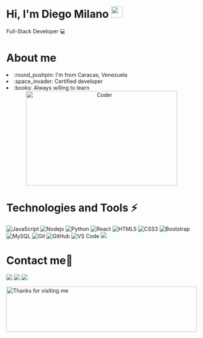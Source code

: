 
# Hi, I'm Diego Milano  <img src="https://i.giphy.com/media/KzJkzjggfGN5Py6nkT/200.webp" width="30" />
Full-Stack Developer :computer:
# About me
<li>:round_pushpin: I'm from Caracas, Venezuela</li>
<li>:space_invader: Certified developer</li>
<li>:books: Always willing to learn</li>

<div align="center">
<img src="https://github.com/raghavk16/raghavk16/blob/master/coderman.gif" alt="Coder" width="400" height="250" />
</div>

# Technologies and Tools ⚡
![JavaScript](https://img.shields.io/badge/-JavaScript-black?style=flat-square&logo=javascript)
![Nodejs](https://img.shields.io/badge/-Nodejs-black?style=flat-square&logo=Node.js)
![Python](https://img.shields.io/badge/-Python-black?style=flat-square&logo=Python)
![React](https://img.shields.io/badge/-React-black?style=flat-square&logo=react)
![HTML5](https://img.shields.io/badge/-HTML5-E34F26?style=flat-square&logo=html5&logoColor=white)
![CSS3](https://img.shields.io/badge/-CSS3-1572B6?style=flat-square&logo=css3)
![Bootstrap](https://img.shields.io/badge/-Bootstrap-563D7C?style=flat-square&logo=bootstrap)
![MySQL](https://img.shields.io/badge/-MySQL-black?style=flat-square&logo=mysql)
![Git](https://img.shields.io/badge/-Git-black?style=flat-square&logo=git)
![GitHub](https://img.shields.io/badge/-GitHub-181717?style=flat-square&logo=github)
![VS Code](https://img.shields.io/badge/-VS%20Code-007ACC?style=plastic&logo=visual-studio-code)
<img src="https://img.shields.io/badge/-NPM-CB3837?style=flat-square&logo=NPM&logoColor=white" />

# Contact me:iphone:
<a href="mailto:dmilanop28@gmail.com"><img src="https://img.shields.io/badge/e‑mail-D14836.svg?style=for-the-badge&logo=GMail&logoColor=white"/></a>
<a href="https://www.linkedin.com/in/profile-diego-milano/"><img src="https://img.shields.io/badge/linkedin-0077B5.svg?style=for-the-badge&logo=linkedin&logoColor=white" /></a>
<a href="https://twitter.com/dmilanop28"><img src="https://img.shields.io/badge/twitter-1DA1F2.svg?style=for-the-badge&logo=twitter&logoColor=white"/></a>

  


<img height="120" alt="Thanks for visiting me" width="100%" src="https://raw.githubusercontent.com/BrunnerLivio/brunnerlivio/master/images/marquee.svg" />

